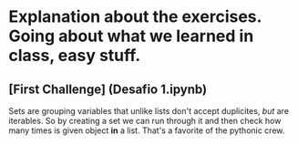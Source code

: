 # Explanation about the exercises. Going about what we learned in class, easy stuff.

## [First Challenge] (Desafio 1.ipynb)

Sets are grouping variables that unlike lists don't accept duplicites, _but_ are iterables. So by creating a set we can run through it and then check how many times is given object **in** a list. That's a favorite of the pythonic crew.
